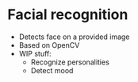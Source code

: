 # Facial recognition

* Detects face on a provided image
* Based on OpenCV
* WIP stuff:
    * Recognize personalities
    * Detect mood
